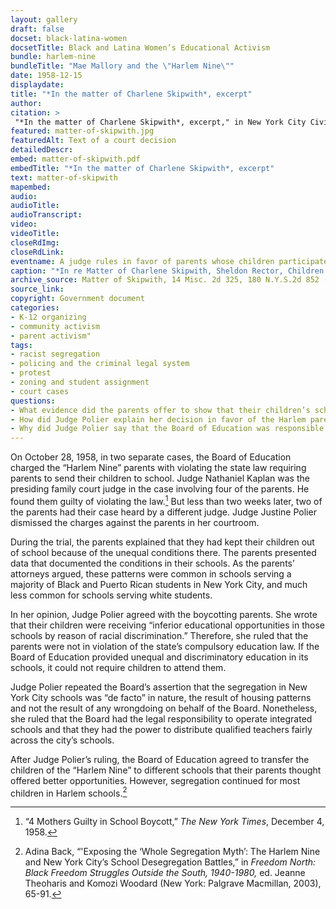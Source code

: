 ```yaml
---
layout: gallery
draft: false
docset: black-latina-women
docsetTitle: Black and Latina Women’s Educational Activism
bundle: harlem-nine
bundleTitle: "Mae Mallory and the \"Harlem Nine\""
date: 1958-12-15
displaydate: 
title: "*In the matter of Charlene Skipwith*, excerpt"
author: 
citation: >
 "*In the matter of Charlene Skipwith*, excerpt," in New York City Civil Rights History Project, Accessed: [Month Day, Year], https://nyccivilrightshistory.org/gallery/matter-of-skipwith.
featured: matter-of-skipwith.jpg
featuredAlt: Text of a court decision
detailedDescr: 
embed: matter-of-skipwith.pdf
embedTitle: "*In the matter of Charlene Skipwith*, excerpt"
text: matter-of-skipwith
mapembed: 
audio: 
audioTitle: 
audioTranscript: 
video: 
videoTitle: 
closeRdImg: 
closeRdLink: 
eventname: A judge rules in favor of parents whose children participated in the "Harlem Nine" boycott and were charged with neglect. 
caption: "*In re Matter of Charlene Skipwith, Sheldon Rector, Children Twelve Years of Age* was a 1958 family court case in which the parents of children participating in the “Harlem Nine” boycott were charged with neglect by the Board of Education. The judge ruled in favor of the parents."
archive_source: Matter of Skipwith, 14 Misc. 2d 325, 180 N.Y.S.2d 852 (N.Y. Dom. Rel. Ct. 1958)
source_link: 
copyright: Government document
categories: 
- K-12 organizing
- community activism
- parent activism"
tags: 
- racist segregation
- policing and the criminal legal system
- protest
- zoning and student assignment
- court cases
questions: 
- What evidence did the parents offer to show that their children’s schools were unequal? 
- How did Judge Polier explain her decision in favor of the Harlem parents?
- Why did Judge Polier say that the Board of Education was responsible for desegregating schools?
--- 
```


On October 28, 1958, in two separate cases, the Board of Education charged the “Harlem Nine” parents with violating the state law requiring parents to send their children to school. Judge Nathaniel Kaplan was the presiding family court judge in the case involving four of the parents. He found them guilty of violating the law.[^1] But less than two weeks later, two of the parents had their case heard by a different judge. Judge Justine Polier dismissed the charges against the parents in her courtroom.

During the trial, the parents explained that they had kept their children out of school because of the unequal conditions there. The parents presented data that documented the conditions in their schools. As the parents’ attorneys argued, these patterns were common in schools serving a majority of Black and Puerto Rican students in New York City, and much less common for schools serving white students.

In her opinion, Judge Polier agreed with the boycotting parents. She wrote that their children were receiving “inferior educational opportunities in those schools by reason of racial discrimination.” Therefore, she ruled that the parents were not in violation of the state’s compulsory education law. If the Board of Education provided unequal and discriminatory education in its schools, it could not require children to attend them.

Judge Polier repeated the Board’s assertion that the segregation in New York City schools was “de facto” in nature, the result of housing patterns and not the result of any wrongdoing on behalf of the Board. Nonetheless, she ruled that the Board had the legal responsibility to operate integrated schools and that they had the power to distribute qualified teachers fairly across the city’s schools.

After Judge Polier’s ruling, the Board of Education agreed to transfer the children of the “Harlem Nine” to different schools that their parents thought offered better opportunities. However, segregation continued for most children in Harlem schools.[^2]

[^1]: “4 Mothers Guilty in School Boycott,” *The New York Times*, December 4, 1958.

[^2]: Adina Back, “'Exposing the ‘Whole Segregation Myth’: The Harlem Nine and New York City’s School Desegregation Battles,” in *Freedom North: Black Freedom Struggles Outside the South, 1940-1980,* ed. Jeanne Theoharis and Komozi Woodard (New York: Palgrave Macmillan, 2003), 65-91.
